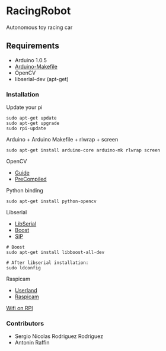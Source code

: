 # RacingRobot
Autonomous toy racing car

## Requirements

- Arduino 1.0.5
- [Arduino-Makefile](https://github.com/sudar/Arduino-Makefile)
- OpenCV
- libserial-dev (apt-get)

### Installation
Update your pi
```
sudo apt-get update
sudo apt-get upgrade
sudo rpi-update
```

Arduino + Arduino Makefile + rlwrap + screen
```
sudo apt-get install arduino-core arduino-mk rlwrap screen
```

OpenCV
- [Guide](http://www.pyimagesearch.com/2016/04/18/install-guide-raspberry-pi-3-raspbian-jessie-opencv-3/)
- [PreCompiled](https://github.com/jabelone/OpenCV-for-Pi)

Python binding
```
sudo apt-get install python-opencv
```

Libserial
- [LibSerial](https://github.com/crayzeewulf/libserial)
- [Boost](http://www.boost.org/)
- [SIP](http://pyqt.sourceforge.net/Docs/sip4/installation.html)
```
# Boost
sudo apt-get install libboost-all-dev

# After libserial installation:
sudo ldconfig
```

Raspicam
- [Userland](https://github.com/raspberrypi/userland)
- [Raspicam](https://www.uco.es/investiga/grupos/ava/node/40)


[Wifi on RPI](https://www.raspberrypi.org/documentation/configuration/wireless/wireless-cli.md)

### Contributors
- Sergio Nicolas Rodriguez Rodriguez
- Antonin Raffin
